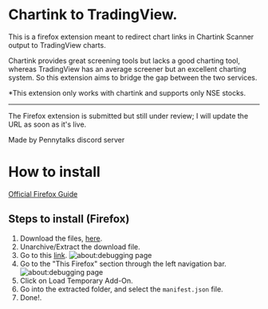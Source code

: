 # Chartink to TradingView.

This is a firefox extension meant to redirect chart links in Chartink Scanner output to TradingView charts.

Chartink provides great screening tools but lacks a good charting tool, whereas TradingView has an average screener but an excellent charting system. So this extension aims to bridge the gap between the two services.

\*This extension only works with chartink and supports only NSE stocks.

---

The Firefox extension is submitted but still under review; I will update the URL as soon as it's live.

Made by Pennytalks discord server

# How to install

[Official Firefox Guide](https://developer.mozilla.org/en-US/docs/Mozilla/Add-ons/WebExtensions/Your_first_WebExtension#installing)

## Steps to install (Firefox)

1.  Download the files, [here](https://codeload.github.com/devAgam/chartink-to-tradingview-firefox-extension/zip/refs/heads/main).
2.  Unarchive/Extract the download file.
3.  Go to this [link](about:debugging).
    ![about:debugging page](https://stonk-code-assets.s3.ap-south-1.amazonaws.com/Screenshot+2023-01-19+at+10.31.58+AM.png "about:debugging")
4.  Go to the "This Firefox" section through the left navigation bar.
    ![about:debugging page](https://stonk-code-assets.s3.ap-south-1.amazonaws.com/Screenshot+2023-01-19+at+10.36.20+AM.png "about:debugging")
5.  Click on Load Temporary Add-On.
6.  Go into the extracted folder, and select the `manifest.json` file.
7.  Done!.
